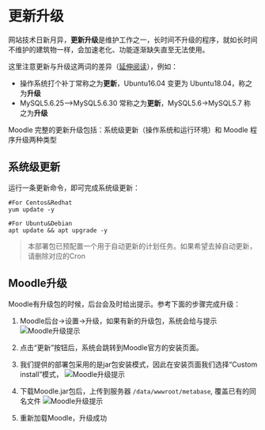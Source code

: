 # 更新升级

网站技术日新月异，**更新升级**是维护工作之一，长时间不升级的程序，就如长时间不维护的建筑物一样，会加速老化、功能逐渐缺失直至无法使用。  

这里注意更新与升级这两词的差异（[延伸阅读](https://support.websoft9.com/docs/faq/zh/tech-upgrade.html#更新-vs-升级)），例如：
- 操作系统打个补丁常称之为**更新**，Ubuntu16.04 变更为 Ubuntu18.04，称之为**升级**
- MySQL5.6.25-->MySQL5.6.30 常称之为**更新**，MySQL5.6->MySQL5.7 称之为**升级**

Moodle 完整的更新升级包括：系统级更新（操作系统和运行环境）和 Moodle 程序升级两种类型

## 系统级更新

运行一条更新命令，即可完成系统级更新：

``` shell
#For Centos&Redhat
yum update -y

#For Ubuntu&Debian
apt update && apt upgrade -y
```
> 本部署包已预配置一个用于自动更新的计划任务。如果希望去掉自动更新，请删除对应的Cron


## Moodle升级

Moodle有升级包的时候，后台会及时给出提示。参考下面的步骤完成升级：

1. Moodle后台->设置->升级，如果有新的升级包，系统会给与提示
![Moodle升级提示](https://libs.websoft9.com/Websoft9/DocsPicture/zh/metabase/metabase-updatereminder-websoft9.png)

2. 点击“更新”按钮后，系统会跳转到Moodle官方的安装页面。
3. 我们提供的部署包采用的是jar包安装模式，因此在安装页面我们选择“Custom install”模式，
![Moodle升级提示](https://libs.websoft9.com/Websoft9/DocsPicture/zh/metabase/metabase-updatedl-websoft9.png)

3. 下载Moodle.jar包后，上传到服务器 `/data/wwwroot/metabase`, 覆盖已有的同名文件
![Moodle升级提示](https://libs.websoft9.com/Websoft9/DocsPicture/zh/metabase/metabase-updatereplace-websoft9.png)

4. 重新加载Moodle，升级成功